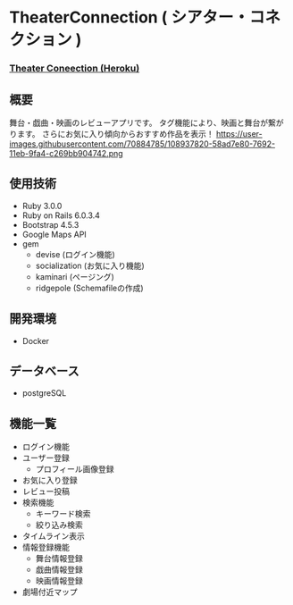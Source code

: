 # TheaterConnection ( シアター・コネクション )

### [Theater Coneection (Heroku)](https://actor-connection.herokuapp.com)

## 概要
舞台・戯曲・映画のレビューアプリです。
タグ機能により、映画と舞台が繋がります。
さらにお気に入り傾向からおすすめ作品を表示！
https://user-images.githubusercontent.com/70884785/108937820-58ad7e80-7692-11eb-9fa4-c269bb904742.png

## 使用技術
- Ruby 3.0.0
- Ruby on Rails 6.0.3.4
- Bootstrap 4.5.3
- Google Maps API
- gem
  - devise (ログイン機能)
  - socialization (お気に入り機能)
  - kaminari (ページング)
  - ridgepole (Schemafileの作成)

## 開発環境
- Docker

## データベース
- postgreSQL

## 機能一覧
- ログイン機能
- ユーザー登録
  - プロフィール画像登録
- お気に入り登録
- レビュー投稿
- 検索機能
  - キーワード検索
  - 絞り込み検索
- タイムライン表示
- 情報登録機能
  - 舞台情報登録
  - 戯曲情報登録
  - 映画情報登録
- 劇場付近マップ
